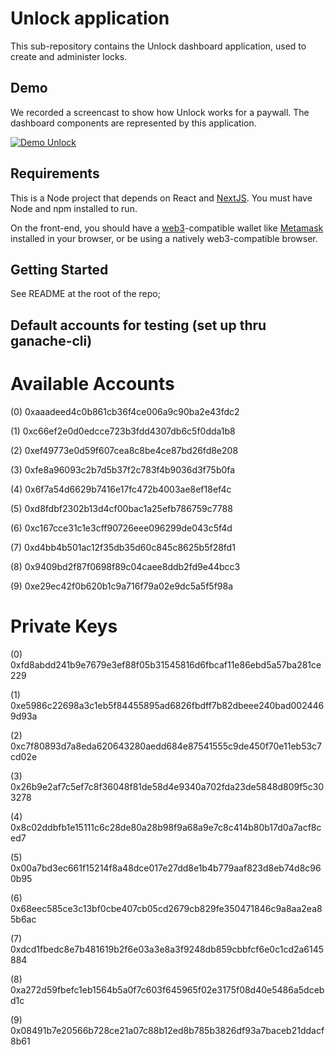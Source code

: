 # Unlock application

This sub-repository contains the Unlock dashboard application, used to create and administer locks.

## Demo

We recorded a screencast to show how Unlock works for a paywall. The dashboard components are represented by this
application.

[![Demo Unlock](https://img.youtube.com/vi/B1OVnU2Rw8A/0.jpg)](https://www.youtube.com/watch?v=B1OVnU2Rw8A)

## Requirements

This is a Node project that depends on React and [NextJS](https://nextjs.org/). You must have Node and npm installed
to run.

On the front-end, you should have a [web3](https://web3js.readthedocs.io/en/1.0/)-compatible wallet like
[Metamask](https://metamask.io/) installed in your browser, or be using a natively web3-compatible browser.

## Getting Started

See README at the root of the repo;

## Default accounts for testing (set up thru ganache-cli)

# Available Accounts

(0) 0xaaadeed4c0b861cb36f4ce006a9c90ba2e43fdc2

(1) 0xc66ef2e0d0edcce723b3fdd4307db6c5f0dda1b8

(2) 0xef49773e0d59f607cea8c8be4ce87bd26fd8e208

(3) 0xfe8a96093c2b7d5b37f2c783f4b9036d3f75b0fa

(4) 0x6f7a54d6629b7416e17fc472b4003ae8ef18ef4c

(5) 0xd8fdbf2302b13d4cf00bac1a25efb786759c7788

(6) 0xc167cce31c1e3cff90726eee096299de043c5f4d

(7) 0xd4bb4b501ac12f35db35d60c845c8625b5f28fd1

(8) 0x9409bd2f87f0698f89c04caee8ddb2fd9e44bcc3

(9) 0xe29ec42f0b620b1c9a716f79a02e9dc5a5f5f98a

# Private Keys

(0) 0xfd8abdd241b9e7679e3ef88f05b31545816d6fbcaf11e86ebd5a57ba281ce229

(1) 0xe5986c22698a3c1eb5f84455895ad6826fbdff7b82dbeee240bad0024469d93a

(2) 0xc7f80893d7a8eda620643280aedd684e87541555c9de450f70e11eb53c7cd02e

(3) 0x26b9e2af7c5ef7c8f36048f81de58d4e9340a702fda23de5848d809f5c303278

(4) 0x8c02ddbfb1e15111c6c28de80a28b98f9a68a9e7c8c414b80b17d0a7acf8ced7

(5) 0x00a7bd3ec661f15214f8a48dce017e27dd8e1b4b779aaf823d8eb74d8c960b95

(6) 0x68eec585ce3c13bf0cbe407cb05cd2679cb829fe350471846c9a8aa2ea85b6ac

(7) 0xdcd1fbedc8e7b481619b2f6e03a3e8a3f9248db859cbbfcf6e0c1cd2a6145884

(8) 0xa272d59fbefc1eb1564b5a0f7c603f645965f02e3175f08d40e5486a5dcebd1c

(9) 0x08491b7e20566b728ce21a07c88b12ed8b785b3826df93a7baceb21ddacf8b61
